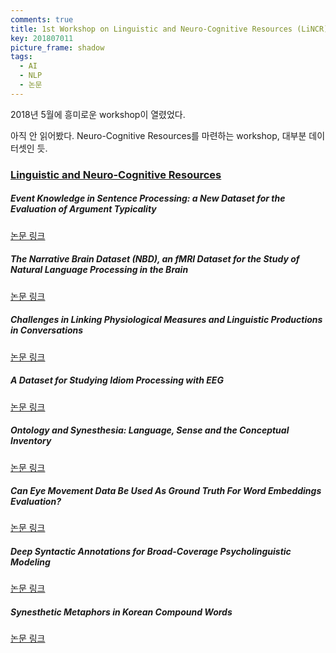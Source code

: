 ```yaml
---
comments: true
title: 1st Workshop on Linguistic and Neuro-Cognitive Resources (LiNCR) 정리
key: 201807011
picture_frame: shadow
tags:
  - AI
  - NLP
  - 논문
---
```


2018년 5월에 흥미로운 workshop이 열렸었다.

<!--more-->

아직 안 읽어봤다. Neuro-Cognitive Resources를 마련하는 workshop, 대부분 데이터셋인 듯.

### [Linguistic and Neuro-Cognitive Resources](http://lrec-conf.org/workshops/lrec2018/W9/pdf/book_of_proceedings.pdf)

##### Event Knowledge in Sentence Processing: a New Dataset for the Evaluation of Argument Typicality

[논문 링크](https://hal.archives-ouvertes.fr/hal-01724286/document)

##### The Narrative Brain Dataset (NBD), an fMRI Dataset for the Study of Natural Language Processing in the Brain

[논문 링크](https://www.researchgate.net/publication/325065102_The_Narrative_Brain_Dataset_NBD_an_fMRI_Dataset_for_the_Study_of_Natural_Language_Processing_in_the_Brain)

##### Challenges in Linking Physiological Measures and Linguistic Productions in Conversations

[논문 링크](https://hal.archives-ouvertes.fr/hal-01807839/document)

##### A Dataset for Studying Idiom Processing with EEG

[논문 링크](https://hal-amu.archives-ouvertes.fr/hal-01733794/document)

##### Ontology and Synesthesia: Language, Sense and the Conceptual Inventory

[논문 링크](http://www.adampease.org/professional/synesthesia.pdf)

##### Can Eye Movement Data Be Used As Ground Truth For Word Embeddings Evaluation?

[논문 링크](http://lrec-conf.org/workshops/lrec2018/W9/pdf/3_W9.pdf)

##### Deep Syntactic Annotations for Broad-Coverage Psycholinguistic Modeling

[논문 링크](https://vansky.github.io/assets/pdf/shain_etal-2018-lincr.pdf)

##### Synesthetic Metaphors in Korean Compound Words

[논문 링크](http://lrec-conf.org/workshops/lrec2018/W9/pdf/14_W9.pdf)











